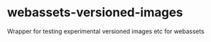 webassets-versioned-images
==========================

Wrapper for testing experimental versioned images etc for webassets